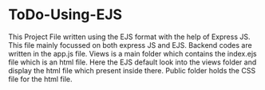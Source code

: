 # ToDo-Using-EJS
This Project File written using the EJS format with the help of Express JS.
This file mainly focussed on both express JS and EJS.
Backend codes are written in the app.js file.
Views is a main folder which contains the index.ejs file which is an html file.
Here the EJS default look into the views folder and display the html file which present inside there.
Public folder holds the CSS file for the html file.

